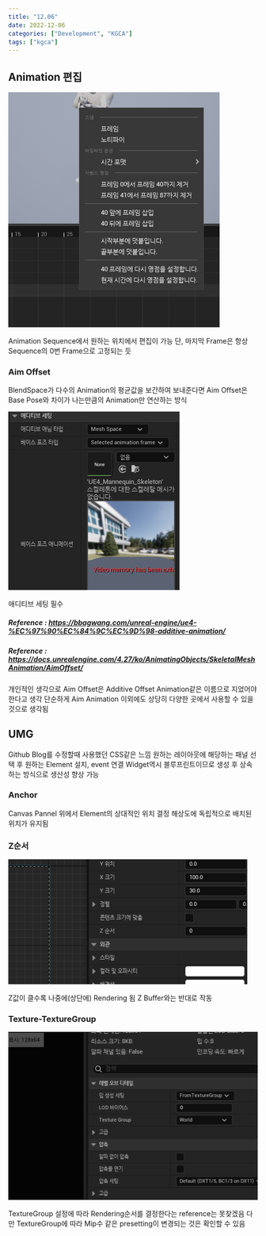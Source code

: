 ```yaml
---
title: "12.06"
date: 2022-12-06
categories: ["Development", "KGCA"]
tags: ["kgca"]
---
```

## Animation 편집

![](/images/78f4b0ed-445d-4e8d-abb2-67186654ea60-image.PNG)

Animation Sequence에서 원하는 위치에서 편집이 가능
단, 마지막 Frame은 항상 Sequence의 0번 Frame으로 고정되는 듯

### Aim Offset
BlendSpace가 다수의 Animation의 평균값을 보간하여 보내준다면 Aim Offset은 Base Pose와 차이가 나는만큼의 Animation만 연산하는 방식

![](/images/c56d9dbb-b046-4b94-8ffa-adb8936b8996-image.PNG)

애디티브 세팅 필수
##### _Reference_ : https://bbagwang.com/unreal-engine/ue4-%EC%97%90%EC%84%9C%EC%9D%98-additive-animation/
##### _Reference_ : https://docs.unrealengine.com/4.27/ko/AnimatingObjects/SkeletalMeshAnimation/AimOffset/

개인적인 생각으로 Aim Offset은 Additive Offset Animation같은 이름으로 지었어야한다고 생각
단순하게 Aim Animation 이외에도 상당히 다양한 곳에서 사용할 수 있을것으로 생각됨

## UMG
Github Blog를 수정할때 사용했던 CSS같은 느낌
원하는 레이아웃에 해당하는 패널 선택 후 원하는 Element 설치, event 연결
Widget역시 블루프린트이므로 생성 후 상속하는 방식으로 생산성 향상 가능

### Anchor
Canvas Pannel 위에서 Element의 상대적인 위치 결정
해상도에 독립적으로 배치된 위치가 유지됨

### Z순서

![](/images/c142f192-0817-4f65-b704-7b24de52805d-image.PNG)

Z값이 클수록 나중에(상단에) Rendering 됨
Z Buffer와는 반대로 작동

### Texture-TextureGroup

![](/images/71f0d30e-c15c-480a-9c8e-57306e9c5c87_image.PNG)

TextureGroup 설정에 따라 Rendering순서를 결정한다는 reference는 못찾겠음
다만 TextureGroup에 따라 Mip수 같은 presetting이 변경되는 것은 확인할 수 있음